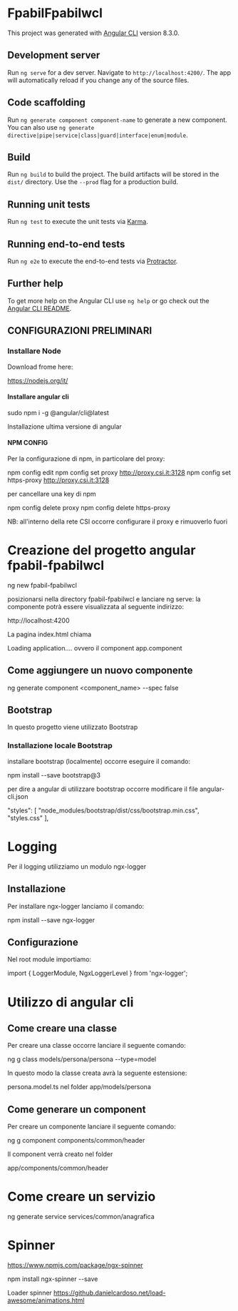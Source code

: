 # FpabilFpabilwcl

This project was generated with [Angular CLI](https://github.com/angular/angular-cli) version 8.3.0.

## Development server

Run `ng serve` for a dev server. Navigate to `http://localhost:4200/`. The app will automatically reload if you change any of the source files.

## Code scaffolding

Run `ng generate component component-name` to generate a new component. You can also use `ng generate directive|pipe|service|class|guard|interface|enum|module`.

## Build

Run `ng build` to build the project. The build artifacts will be stored in the `dist/` directory. Use the `--prod` flag for a production build.

## Running unit tests

Run `ng test` to execute the unit tests via [Karma](https://karma-runner.github.io).

## Running end-to-end tests

Run `ng e2e` to execute the end-to-end tests via [Protractor](http://www.protractortest.org/).

## Further help

To get more help on the Angular CLI use `ng help` or go check out the [Angular CLI README](https://github.com/angular/angular-cli/blob/master/README.md).



## CONFIGURAZIONI PRELIMINARI
### Installare Node 

Download frome here: 

https://nodejs.org/it/

#### Installare angular cli
    
sudo npm i -g @angular/cli@latest

Installazione ultima versione di angular

#### NPM CONFIG

Per la configurazione di npm, in particolare del proxy:

npm config edit
npm config set proxy http://proxy.csi.it:3128
npm config set https-proxy http://proxy.csi.it:3128

per cancellare una key di npm

npm config delete proxy
npm config delete https-proxy

NB: all'interno della rete CSI occorre configurare il proxy e rimuoverlo fuori


# Creazione del progetto angular fpabil-fpabilwcl

ng new fpabil-fpabilwcl

posizionarsi nella directory  fpabil-fpabilwcl e lanciare ng serve: la componente potrà essere visualizzata al seguente indirizzo:

http://localhost:4200


La pagina index.html chiama 

<app-root>Loading application....</app-root>  ovvero il component app.component

## Come aggiungere un nuovo componente

ng generate component <component_name> --spec false

## Bootstrap

In questo progetto viene utilizzato Bootstrap 

### Installazione locale Bootstrap
installare bootstrap (localmente) occorre eseguire il comando:

npm install --save bootstrap@3

per dire a angular di utilizzare bootstrap occorre modificare il file angular-cli.json

"styles": [
    "node_modules/bootstrap/dist/css/bootstrap.min.css",
    "styles.css"
],


# Logging 

Per il logging utilizziamo un modulo ngx-logger

## Installazione

Per installare ngx-logger lanciamo il comando:

npm install --save ngx-logger

## Configurazione

Nel root module importiamo:

import { LoggerModule, NgxLoggerLevel } from 'ngx-logger';


# Utilizzo di angular cli

## Come creare una classe 

Per creare una classe occorre lanciare il seguente comando:

ng g class models/persona/persona --type=model

In questo modo la classe creata avrà la seguente estensione:

persona.model.ts nel folder app/models/persona

## Come generare un component
Per creare un componente lanciare il seguente comando:

ng g component components/common/header 

Il component verrà creato nel folder

app/components/common/header 

# Come creare un servizio

ng generate service services/common/anagrafica



# Spinner

https://www.npmjs.com/package/ngx-spinner


npm install ngx-spinner --save

Loader spinner
https://github.danielcardoso.net/load-awesome/animations.html

